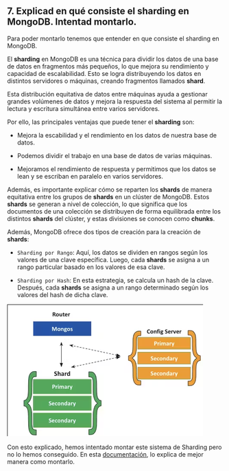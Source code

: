 ## 7. Explicad en qué consiste el sharding en MongoDB. Intentad montarlo.

Para poder montarlo tenemos que entender en que consiste el sharding en MongoDB.

El **sharding** en MongoDB es una técnica para dividir los datos de una base de datos en fragmentos más pequeños, lo que mejora su rendimiento y capacidad de escalabilidad. Esto se logra distribuyendo los datos en distintos servidores o máquinas, creando fragmentos llamados **shard**. 

Esta distribución equitativa de datos entre máquinas ayuda a gestionar grandes volúmenes de datos y mejora la respuesta del sistema al permitir la lectura y escritura simultánea entre varios servidores.

Por ello, las principales ventajas que puede tener el **sharding** son:

- Mejora la escabilidad y el rendimiento en los datos de nuestra base de datos.

- Podemos dividir el trabajo en una base de datos de varias máquinas.

- Mejoramos el rendimiento de respuesta y permitimos que los datos se lean y se escriban en paralelo en varios servidores.

Además, es importante explicar cómo se reparten los **shards** de manera equitativa entre los grupos de **shards** en un clúster de MongoDB. Estos **shards** se generan a nivel de colección, lo que significa que los documentos de una colección se distribuyen de forma equilibrada entre los distintos **shards** del clúster, y estas divisiones se conocen como **chunks**.

Además, MongoDB ofrece dos tipos de creación para la creación de **shards**:

- `Sharding por Rango`: Aquí, los datos se dividen en rangos según los valores de una clave específica. Luego, cada **shards** se asigna a un rango particular basado en los valores de esa clave.

- `Sharding por Hash`: En esta estrategia, se calcula un hash de la clave. Después, cada **shards** se asigna a un rango determinado según los valores del hash de dicha clave.

![Grupal](img/Ejer7.png)

Con esto explicado, hemos intentado montar este sistema de Sharding pero no lo hemos conseguido. 
En esta [documentación](https://www.digitalocean.com/community/tutorials/how-to-use-sharding-in-mongodb), lo explica de mejor manera como montarlo. 